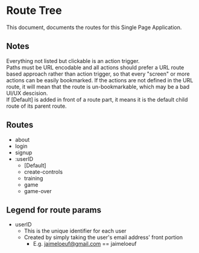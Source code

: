 # Route Tree
This document, documents the routes for this Single Page Application.

## Notes
Everything not listed but clickable is an action trigger.  
Paths must be URL encodable and all actions should prefer a URL route based approach rather than action trigger, so that every "screen" or more actions can be easily bookmarked. If the actions are not defined in the URL route, it will mean that the route is un-bookmarkable, which may be a bad UI/UX descision.  
If [Default] is added in front of a route part, it means it is the default child route of its parent route.

## Routes
- about
- login
- signup
- :userID
    - [Default]
    - create-controls
    - training
    - game
    - game-over

## Legend for route params
- userID
    - This is the unique identifier for each user
    - Created by simply taking the user's email address' front portion
        - E.g.  jaimeloeuf@gmail.com  ==  jaimeloeuf